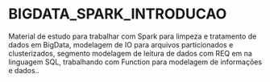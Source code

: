 # BIGDATA_SPARK_INTRODUCAO
Material de estudo para trabalhar com Spark para limpeza e tratamento de dados em BigData, modelagem de IO para arquivos particionados e clusterizados, segmento modelagem de leitura de dados com REQ em na linguagem SQL, trabalhando com Function para modelagem de informações e dados..
